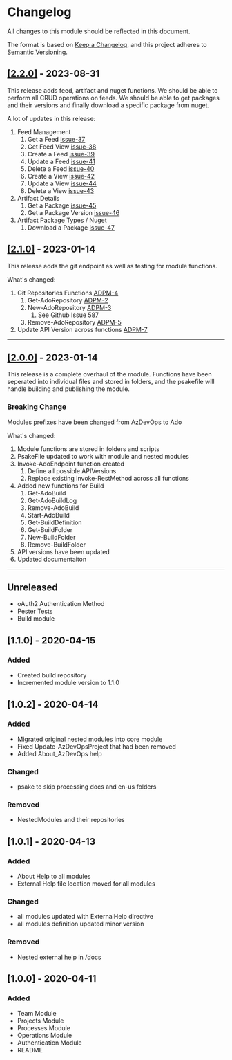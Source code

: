 # Changelog

All changes to this module should be reflected in this document.

The format is based on [Keep a Changelog](https://keepachangelog.com/en/1.0.0/),
and this project adheres to [Semantic Versioning](https://semver.org/spec/v2.0.0.html).

## [[2.2.0]](https://github.com/Azure-Devops-PowerShell-Module/AzDevOps/releases/tag/v2.2.0) - 2023-08-31

This release adds feed, artifact and nuget functions. We should be able to perform all CRUD operations
on feeds. We should be able to get packages and their versions and finally download a specific package
from nuget.

A lot of updates in this release:

1. Feed Management
   1. Get a Feed [issue-37](https://github.com/Azure-Devops-PowerShell-Module/AzDevOps/issues/37)
   2. Get Feed View [issue-38](https://github.com/Azure-Devops-PowerShell-Module/AzDevOps/issues/38)
   3. Create a Feed [issue-39](https://github.com/Azure-Devops-PowerShell-Module/AzDevOps/issues/39)
   4. Update a Feed [issue-41](https://github.com/Azure-Devops-PowerShell-Module/AzDevOps/issues/41)
   5. Delete a Feed [issue-40](https://github.com/Azure-Devops-PowerShell-Module/AzDevOps/issues/40)
   6. Create a View [issue-42](https://github.com/Azure-Devops-PowerShell-Module/AzDevOps/issues/42)
   7. Update a View [issue-44](https://github.com/Azure-Devops-PowerShell-Module/AzDevOps/issues/44)
   8. Delete a View [issue-43](https://github.com/Azure-Devops-PowerShell-Module/AzDevOps/issues/43)
2. Artifact Details
   1. Get a Package [issue-45](https://github.com/Azure-Devops-PowerShell-Module/AzDevOps/issues/45)
   2. Get a Package Version [issue-46](https://github.com/Azure-Devops-PowerShell-Module/AzDevOps/issues/46)
3. Artifact Package Types / Nuget
   1. Download a Package [issue-47](https://github.com/Azure-Devops-PowerShell-Module/AzDevOps/issues/47)

## [[2.1.0]](https://github.com/Azure-Devops-PowerShell-Module/AzDevOps/releases/tag/v2.1.0) - 2023-01-14

This release adds the git endpoint as well as testing for module functions.

What's changed:

1. Git Repositories Functions [ADPM-4](https://pattontech.atlassian.net/browse/ADPM-4)
   1. Get-AdoRepository [ADPM-2](https://pattontech.atlassian.net/browse/ADPM-2)
   2. New-AdoRepository [ADPM-3](https://pattontech.atlassian.net/browse/ADPM-3)
      1. See Github Issue [587](https://github.com/MicrosoftDocs/vsts-rest-api-specs/issues/587)
   3. Remove-AdoRepository [ADPM-5](https://pattontech.atlassian.net/browse/ADPM-5)
2. Update API Version across functions [ADPM-7](https://pattontech.atlassian.net/browse/ADPM-7)

---

## [[2.0.0]](https://github.com/Azure-Devops-PowerShell-Module/AzDevOps/releases/tag/v2.0.0) - 2023-01-14

This release is a complete overhaul of the module. Functions have been seperated into individual files and stored in
folders, and the psakefile will handle building and publishing the module.

### Breaking Change

Modules prefixes have been changed from AzDevOps to Ado

What's changed:

1. Module functions are stored in folders and scripts
2. PsakeFile updated to work with module and nested modules
3. Invoke-AdoEndpoint function created
   1. Define all possible APIVersions
   2. Replace existing Invoke-RestMethod across all functions
4. Added new functions for Build
   1. Get-AdoBuild
   2. Get-AdoBuildLog
   3. Remove-AdoBuild
   4. Start-AdoBuild
   5. Get-BuildDefinition
   6. Get-BuildFolder
   7. New-BuildFolder
   8. Remove-BuildFolder
5. API versions have been updated
6. Updated documentaiton

---

## Unreleased

- oAuth2 Authentication Method
- Pester Tests
- Build module

## [1.1.0] - 2020-04-15

### Added

- Created build repository
- Incremented module version to 1.1.0

## [1.0.2] - 2020-04-14

### Added

- Migrated original nested modules into core module
- Fixed Update-AzDevOpsProject that had been removed
- Added About_AzDevOps help

### Changed

- psake to skip processing docs and en-us folders

### Removed

- NestedModules and their repositories

## [1.0.1] - 2020-04-13

### Added

- About Help to all modules
- External Help file location moved for all modules

### Changed

- all modules updated with ExternalHelp directive
- all modules definition updated minor version

### Removed

- Nested external help in /docs

## [1.0.0] - 2020-04-11

### Added

- Team Module
- Projects Module
- Processes Module
- Operations Module
- Authentication Module
- README
